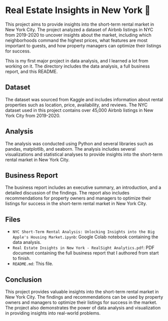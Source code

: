 # Real Estate Insights in New York 🗽

This project aims to provide insights into the short-term rental market in New York City. The project analyzed a dataset of Airbnb listings in NYC from 2019-2020 to uncover insights about the market, including which neighborhoods command the highest prices, what features are most important to guests, and how property managers can optimize their listings for success.

This is my first major project in data analysis, and I learned a lot from working on it. The directory includes the data analysis, a full business report, and this README.

## Dataset

The dataset was sourced from Kaggle and includes information about rental properties such as location, price, availability, and reviews. The NYC dataset used in this project contains over 45,000 Airbnb listings in New York City from 2019-2020.

## Analysis

The analysis was conducted using Python and several libraries such as pandas, matplotlib, and seaborn. The analysis includes several visualizations and statistical analyses to provide insights into the short-term rental market in New York City.

## Business Report

The business report includes an executive summary, an introduction, and a detailed discussion of the findings. The report also includes recommendations for property owners and managers to optimize their listings for success in the short-term rental market in New York City.

## Files

- `NYC Short-Term Rental Analysis: Unlocking Insights into the Big Apple's Housing Market.ipynb`: Google Colab notebook containing the data analysis.
- `Real Estate Insights in New York - RealSight Analytics.pdf`: PDF document containing the full business report that I authored from start to finish.
- `README.md`: This file.

## Conclusion

This project provides valuable insights into the short-term rental market in New York City. The findings and recommendations can be used by property owners and managers to optimize their listings for success in the market. The project also demonstrates the power of data analysis and visualization in providing insights into real-world problems.
